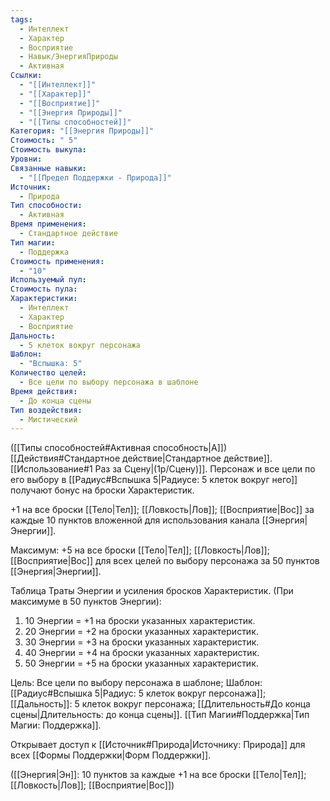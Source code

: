 ```yaml
---
tags:
  - Интеллект
  - Характер
  - Восприятие
  - Навык/ЭнергияПрироды
  - Активная
Ссылки:
  - "[[Интеллект]]"
  - "[[Характер]]"
  - "[[Восприятие]]"
  - "[[Энергия Природы]]"
  - "[[Типы способностей]]"
Категория: "[[Энергия Природы]]"
Стоимость: " 5"
Стоимость выкупа: 
Уровни: 
Связанные навыки:
  - "[[Предел Поддержки - Природа]]"
Источник:
  - Природа
Тип способности:
  - Активная
Время применения:
  - Стандартное действие
Тип магии:
  - Поддержка
Стоимость применения:
  - "10"
Используемый пул: 
Стоимость пула: 
Характеристики:
  - Интеллект
  - Характер
  - Восприятие
Дальность:
  - 5 клеток вокруг персонажа
Шаблон:
  - "Вспышка: 5"
Количество целей:
  - Все цели по выбору персонажа в шаблоне
Время действия:
  - До конца сцены
Тип воздействия:
  - Мистический
---
```

([[Типы способностей#Активная способность|А]]) [[Действия#Стандартное действие|Стандартное действие]]. [[Использование#1 Раз за Сцену|(1р/Сцену)]]. Персонаж и все цели по его выбору в [[Радиус#Вспышка 5|Радиусе: 5 клеток вокруг него]] получают  бонус на броски Характеристик.

+1 на все броски [[Тело|Тел]]; [[Ловкость|Лов]]; [[Восприятие|Вос]] за каждые 10 пунктов вложенной для использования канала [[Энергия|Энергии]]. 
 
Максимум: +5 на все броски [[Тело|Тел]]; [[Ловкость|Лов]]; [[Восприятие|Вос]] для всех целей по выбору персонажа за 50 пунктов [[Энергия|Энергии]].

Таблица Траты Энергии и усиления бросков Характеристик.
(При максимуме в 50 пунктов Энергии):

1. 10 Энергии = +1 на броски указанных характеристик.
2. 20 Энергии = +2 на броски указанных характеристик.
3. 30 Энергии = +3 на броски указанных характеристик.
4. 40 Энергии = +4 на броски указанных характеристик.
5. 50 Энергии = +5 на броски указанных характеристик.

Цель: Все цели по выбору персонажа в шаблоне; Шаблон: [[Радиус#Вспышка 5|Радиус: 5 клеток вокруг персонажа]]; [[Дальность]]: 5 клеток вокруг персонажа; [[Длительность#До конца сцены|Длительность: до конца сцены]]. [[Тип Магии#Поддержка|Тип Магии: Поддержка]].

Открывает доступ к [[Источник#Природа|Источнику: Природа]] для всех [[Формы Поддержки|Форм Поддержки]]. 

([[Энергия|Эн]]: 10 пунктов за каждые +1 на все броски [[Тело|Тел]]; [[Ловкость|Лов]]; [[Восприятие|Вос]])